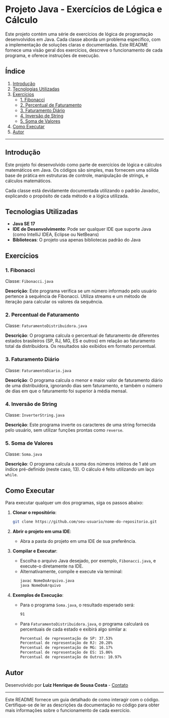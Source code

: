 
# Projeto Java - Exercícios de Lógica e Cálculo

Este projeto contém uma série de exercícios de lógica de programação desenvolvidos em Java. Cada classe aborda um problema específico, com a implementação de soluções claras e documentadas. Este README fornece uma visão geral dos exercícios, descreve o funcionamento de cada programa, e oferece instruções de execução.

## Índice

1. [Introdução](#introdução)
2. [Tecnologias Utilizadas](#tecnologias-utilizadas)
3. [Exercícios](#exercícios)
   - [1. Fibonacci](#1-fibonacci)
   - [2. Percentual de Faturamento](#2-percentual-de-faturamento)
   - [3. Faturamento Diário](#3-faturamento-diário)
   - [4. Inversão de String](#4-inversão-de-string)
   - [5. Soma de Valores](#5-soma-de-valores)
4. [Como Executar](#como-executar)
5. [Autor](#autor)

---

## Introdução

Este projeto foi desenvolvido como parte de exercícios de lógica e cálculos matemáticos em Java. Os códigos são simples, mas fornecem uma sólida base de prática em estruturas de controle, manipulação de strings, e cálculos matemáticos.

Cada classe está devidamente documentada utilizando o padrão Javadoc, explicando o propósito de cada método e a lógica utilizada.

## Tecnologias Utilizadas

- **Java SE 17**
- **IDE de Desenvolvimento**: Pode ser qualquer IDE que suporte Java (como IntelliJ IDEA, Eclipse ou NetBeans)
- **Bibliotecas**: O projeto usa apenas bibliotecas padrão do Java

## Exercícios

### 1. Fibonacci

Classe: `Fibonacci.java`

**Descrição**: Este programa verifica se um número informado pelo usuário pertence à sequência de Fibonacci. Utiliza streams e um método de iteração para calcular os valores da sequência.

### 2. Percentual de Faturamento

Classe: `FaturamentoDistribuidora.java`

**Descrição**: O programa calcula o percentual de faturamento de diferentes estados brasileiros (SP, RJ, MG, ES e outros) em relação ao faturamento total da distribuidora. Os resultados são exibidos em formato percentual.

### 3. Faturamento Diário

Classe: `FaturamentoDiario.java`

**Descrição**: O programa calcula o menor e maior valor de faturamento diário de uma distribuidora, ignorando dias sem faturamento, e também o número de dias em que o faturamento foi superior à média mensal.

### 4. Inversão de String

Classe: `InverterString.java`

**Descrição**: Este programa inverte os caracteres de uma string fornecida pelo usuário, sem utilizar funções prontas como `reverse`.

### 5. Soma de Valores

Classe: `Soma.java`

**Descrição**: O programa calcula a soma dos números inteiros de 1 até um índice pré-definido (neste caso, 13). O cálculo é feito utilizando um laço `while`.

## Como Executar

Para executar qualquer um dos programas, siga os passos abaixo:

1. **Clonar o repositório**:
   ```bash
   git clone https://github.com/seu-usuario/nome-do-repositorio.git
   ```

2. **Abrir o projeto em uma IDE**:
   - Abra a pasta do projeto em uma IDE de sua preferência.

3. **Compilar e Executar**:
   - Escolha o arquivo Java desejado, por exemplo, `Fibonacci.java`, e execute-o diretamente na IDE.
   - Alternativamente, compile e execute via terminal:
     ```bash
     javac NomeDoArquivo.java
     java NomeDoArquivo
     ```

4. **Exemplos de Execução**:
   - Para o programa `Soma.java`, o resultado esperado será:
     ```bash
     91
     ```

   - Para `FaturamentoDistribuidora.java`, o programa calculará os percentuais de cada estado e exibirá algo similar a:
     ```bash
     Percentual de representação de SP: 37.53%
     Percentual de representação de RJ: 20.28%
     Percentual de representação de MG: 16.17%
     Percentual de representação de ES: 15.06%
     Percentual de representação de Outros: 10.97%
     ```

## Autor

Desenvolvido por **Luiz Henrique de Sousa Costa** - [Contato](mailto:henrisousa7@hotmail.com)

---

Este README fornece um guia detalhado de como interagir com o código. Certifique-se de ler as descrições da documentação no código para obter mais informações sobre o funcionamento de cada exercício.
